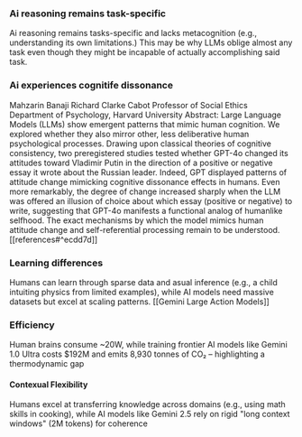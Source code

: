 ### Ai reasoning remains task-specific

Ai reasoning remains tasks-specific and lacks metacognition (e.g., understanding its own limitations.) This may be why LLMs oblige almost any task even though they might be incapable of actually accomplishing said task. 

### Ai experiences cognitife dissonance

Mahzarin Banaji Richard Clarke Cabot Professor of Social Ethics Department of Psychology, Harvard University Abstract: Large Language Models (LLMs) show emergent patterns that mimic human cognition. We explored whether they also mirror other, less deliberative human psychological processes. Drawing upon classical theories of cognitive consistency, two preregistered studies tested whether GPT-4o changed its attitudes toward Vladimir Putin in the direction of a positive or negative essay it wrote about the Russian leader. Indeed, GPT displayed patterns of attitude change mimicking cognitive dissonance effects in humans. Even more remarkably, the degree of change increased sharply when the LLM was offered an illusion of choice about which essay (positive or negative) to write, suggesting that GPT-4o manifests a functional analog of humanlike selfhood. The exact mechanisms by which the model mimics human attitude change and self-referential processing remain to be understood.
[[references#^ecdd7d]]

### Learning differences

Humans can learn through sparse data and asual inference (e.g., a child intuiting physics from limited examples), while AI models need massive datasets but excel at scaling patterns. [[Gemini Large Action Models]]

### Efficiency

Human brains consume ~20W, while training frontier AI models like Gemini 1.0 Ultra costs $192M and emits 8,930 tonnes of CO₂ – highlighting a thermodynamic gap

#### Contexual Flexibility

Humans excel at transferring knowledge across domains (e.g., using math skills in cooking), while AI models like Gemini 2.5 rely on rigid "long context windows" (2M tokens) for coherence


